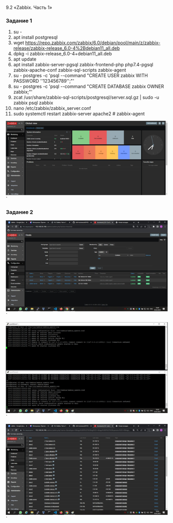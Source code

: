 9.2 «Zabbix. Часть 1»

### Задание 1



1. su -
2. apt install postgresql
3. wget https://repo.zabbix.com/zabbix/6.0/debian/pool/main/z/zabbix-release/zabbix-release_6.0-4%2Bdebian11_all.deb
4. dpkg -i zabbix-release_6.0-4+debian11_all.deb
5. apt update
6. apt install zabbix-server-pgsql zabbix-frontend-php php7.4-pgsql zabbix-apache-conf zabbix-sql-scripts zabbix-agent
7. su - postgres -c 'psql --command "CREATE USER zabbix WITH PASSWORD '\'123456789\'';"'
8. su - postgres -c 'psql --command "CREATE DATABASE zabbix OWNER zabbix;"' 
9. zcat /usr/share/zabbix-sql-scripts/postgresql/server.sql.gz | sudo -u zabbix psql zabbix
10. nano /etc/zabbix/zabbix_server.conf
11. sudo systemctl restart zabbix-server apache2 # zabbix-agent

![](https://github.com/jekaabramov/netology_hw/blob/master/%D0%9C%D0%BE%D0%BD%D0%B8%D1%82%D0%BE%D1%80%D0%B8%D0%BD%D0%B3%20%D0%B8%20%D0%BE%D1%82%D0%BA%D0%B0%D0%B7%D0%BE%D1%83%D1%81%D1%82%D0%BE%D0%B9%D1%87%D0%B8%D0%B2%D0%BE%D1%81%D1%82%D1%8C/9.2_zabbix_1/img/1_1.jpg)`

### Задание 2

![](https://github.com/jekaabramov/netology_hw/blob/master/%D0%9C%D0%BE%D0%BD%D0%B8%D1%82%D0%BE%D1%80%D0%B8%D0%BD%D0%B3%20%D0%B8%20%D0%BE%D1%82%D0%BA%D0%B0%D0%B7%D0%BE%D1%83%D1%81%D1%82%D0%BE%D0%B9%D1%87%D0%B8%D0%B2%D0%BE%D1%81%D1%82%D1%8C/9.2_zabbix_1/img/2_1.jpg)`

![](https://github.com/jekaabramov/netology_hw/blob/master/%D0%9C%D0%BE%D0%BD%D0%B8%D1%82%D0%BE%D1%80%D0%B8%D0%BD%D0%B3%20%D0%B8%20%D0%BE%D1%82%D0%BA%D0%B0%D0%B7%D0%BE%D1%83%D1%81%D1%82%D0%BE%D0%B9%D1%87%D0%B8%D0%B2%D0%BE%D1%81%D1%82%D1%8C/9.2_zabbix_1/img/2_2.jpg)`


![](https://github.com/jekaabramov/netology_hw/blob/master/%D0%9C%D0%BE%D0%BD%D0%B8%D1%82%D0%BE%D1%80%D0%B8%D0%BD%D0%B3%20%D0%B8%20%D0%BE%D1%82%D0%BA%D0%B0%D0%B7%D0%BE%D1%83%D1%81%D1%82%D0%BE%D0%B9%D1%87%D0%B8%D0%B2%D0%BE%D1%81%D1%82%D1%8C/9.2_zabbix_1/img/2_3.jpg)`

